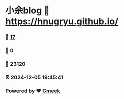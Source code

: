 # 小余blog :link: https://hnugryu.github.io/ 
### :page_facing_up: [17](https://hnugryu.github.io//tag.html) 
### :speech_balloon: 0 
### :hibiscus: 23120 
### :alarm_clock: 2024-12-05 19:45:41 
### Powered by :heart: [Gmeek](https://github.com/Meekdai/Gmeek)
